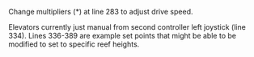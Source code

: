 Change multipliers (*) at line 283 to adjust drive speed.

Elevators currently just manual from second controller left joystick (line 334). 
Lines 336-389 are example set points that might be able to be modified to set to specific reef heights.
